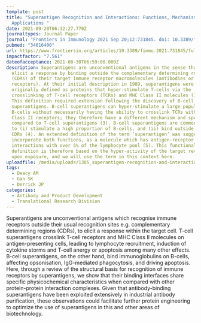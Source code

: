 ```yaml
---
template: post
title: "Superantigen Recognition and Interactions: Functions, Mechanisms and
  Applications "
date: 2021-09-20T06:32:27.770Z
journaltypes: Journal Paper
journal: "Frontiers in Immunology 2021 Sep 20;12:731845. doi: 10.3389/fimmu.2021.731845"
pubmed: "34616400"
url: https://www.frontiersin.org/articles/10.3389/fimmu.2021.731845/full
impactfactor: "7.561"
dateofacceptance: 2021-08-30T06:59:00.000Z
description: Superantigens are unconventional antigens in the sense that they
  elicit a response by binding outside the complementary determining regions
  (CDRs) of their target immune receptor macromolecules (antibodies or T-cell
  receptors). At their initial description in 1989, superantigens were
  originally defined as proteins that hyper-stimulate T-cells via the
  crosslinking of T-cell receptors (TCRs) and MHC Class II molecules (1, 2).
  This definition required extension following the discovery of B-cell
  superantigens. B-cell superantigens can hyper-stimulate a large population of
  B-cells without necessarily having the ability to crosslink TCRs with MHC
  Class II receptors; they therefore have a different mechanism and specificity
  compared to T-cell superantigens (3). B-cell superantigens are commonly known
  to (i) stimulate a high proportion of B-cells, and (ii) bind outside of the
  CDRs (4). An extended definition of the term ‘superantigen’ was suggested to
  incorporate both functions, as a molecule which has antigen-receptor mediated
  interactions with over 5% of the lymphocyte pool (5). This functional
  definition is therefore based on the hyper-activity of the target receptor
  upon exposure, and we will use the term in this context here.
uploadfile: /media/uploads/1305_superantigen-recognition-and-interactions.pdf
tags:
  - Deacy AM
  - Gan SK
  - Derrick JP
categories:
  - Antibody and Product Development
  - Translational Research Division
---
```

<!--StartFragment-->

Superantigens are unconventional antigens which recognise immune receptors outside their usual recognition sites e.g. complementary determining regions (CDRs), to elicit a response within the target cell. T-cell superantigens crosslink T-cell receptors and MHC Class II molecules on antigen-presenting cells, leading to lymphocyte recruitment, induction of cytokine storms and T-cell anergy or apoptosis among many other effects. B-cell superantigens, on the other hand, bind immunoglobulins on B-cells, affecting opsonisation, IgG-mediated phagocytosis, and driving apoptosis. Here, through a review of the structural basis for recognition of immune receptors by superantigens, we show that their binding interfaces share specific physicochemical characteristics when compared with other protein-protein interaction complexes. Given that antibody-binding superantigens have been exploited extensively in industrial antibody purification, these observations could facilitate further protein engineering to optimize the use of superantigens in this and other areas of biotechnology.

<!--EndFragment-->